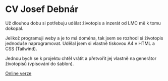 # CV Josef Debnár

Už dlouhou dobu si potřebuju udělat životopis a inzerát od LMC mě k tomu dokopal.

Jelikož programuji weby a je to má doména, tak jsem se rozhodl si životopis jednoduše naprogramovat.
Udělal jsem si vlastně tiskovou A4 v HTML a CSS (Tailwind).

Jednou bych se k projektu chtěl vrátit a přetvořit jej vlastně na generátor životopisů (vpisování do šablon).

[Online verze](https://cv.josefdebnar.cz/)
